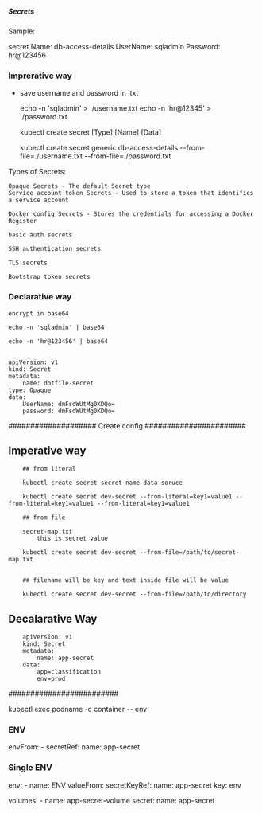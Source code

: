 

##### Secrets ######

Sample: 

secret Name: db-access-details
UserName: sqladmin
Password: hr@123456


### Imprerative way

   -  save username and password in .txt
       
      echo -n 'sqladmin' > ./username.txt
      echo -n 'hr@12345' > ./password.txt

      kubectl create secret [Type] [Name] [Data]

      kubectl create secret generic db-access-details --from-file=./username.txt --from-file=./password.txt

Types of Secrets:

    Opaque Secrets - The default Secret type 
    Service account token Secrets - Used to store a token that identifies a service account

    Docker config Secrets - Stores the credentials for accessing a Docker Register 

    basic auth secrets 

    SSH authentication secrets 

    TLS secrets 

    Bootstrap token secrets 

### Declarative way 

    encrypt in base64 

    echo -n 'sqladmin' | base64 

    echo -n 'hr@123456' | base64 


    apiVersion: v1
    kind: Secret
    metadata:
        name: dotfile-secret
    type: Opaque
    data:
        UserName: dmFsdWUtMg0KDQo=
        password: dmFsdWUtMg0KDQo=










####################  Create config #######################

## Imperative way

        ## from literal 

        kubectl create secret secret-name data-soruce

        kubectl create secret dev-secret --from-literal=key1=value1 --from-literal=key1=value1 --from-literal=key1=value1

        ## from file 

        secret-map.txt
            this is secret value 

        kubectl create secret dev-secret --from-file=/path/to/secret-map.txt


        ## filename will be key and text inside file will be value 

        kubectl create secret dev-secret --from-file=/path/to/directory 


## Decalarative Way 

        apiVersion: v1
        kind: Secret
        metadata:
            name: app-secret
        data:
            app=classification
            env=prod



######################### 

kubectl exec podname -c container -- env 


### ENV 

envFrom:
    - secretRef:
        name: app-secret


### Single ENV

env:
    - name: ENV
      valueFrom:
        secretKeyRef:
            name: app-secret
            key: env

volumes:
    - name: app-secret-volume
      secret:
        name: app-secret

        









